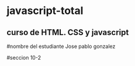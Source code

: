 # javascript-total
## curso de HTML. CSS y javascript

#nombre del estudiante
       Jose pablo gonzalez

#seccion 10-2 